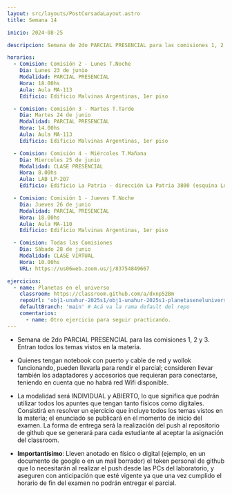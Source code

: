 ```yaml
---
layout: src/layouts/PostCursadaLayout.astro
title: Semana 14

inicio: 2024-08-25

descripcion: Semana de 2do PARCIAL PRESENCIAL para las comisiones 1, 2 y 3. Entran todos los temas vistos en la materia.

horarios:
  - Comision: Comisión 2 - Lunes T.Noche
    Dia: Lunes 23 de junio
    Modalidad: PARCIAL PRESENCIAL
    Hora: 18.00hs
    Aula: Aula MA-113
    Edificio: Edificio Malvinas Argentinas, 1er piso

  - Comision: Comisión 3 - Martes T.Tarde
    Dia: Martes 24 de junio
    Modalidad: PARCIAL PRESENCIAL
    Hora: 14.00hs
    Aula: Aula MA-113
    Edificio: Edificio Malvinas Argentinas, 1er piso

  - Comision: Comisión 4 - Miércoles T.Mañana
    Dia: Miercoles 25 de junio
    Modalidad: CLASE PRESENCIAL
    Hora: 8.00hs
    Aula: LAB LP-207
    Edificio: Edificio La Patria - dirección La Patria 3800 (esquina Los Toldos)

  - Comision: Comisión 1 - Jueves T.Noche
    Dia: Jueves 26 de junio
    Modalidad: PARCIAL PRESENCIAL
    Hora: 18.00hs
    Aula: Aula MA-110
    Edificio: Edificio Malvinas Argentinas, 1er piso

  - Comision: Todas las Comisiones
    Dia: Sábado 28 de junio
    Modalidad: CLASE VIRTUAL
    Hora: 10.00hs
    URL: https://us06web.zoom.us/j/83754849667

ejercicios:
  - name: Planetas en el universo
    classroom: https://classroom.github.com/a/dxnp52Bm
    repoUrl: 'obj1-unahur-2025s1/obj1-unahur-2025s1-planetaseneluniverso-planetasEnElUniverso' # Acá va la URL del repo sin el "https://github.com/"
    defaultBranch: 'main' # Acá va la rama default del repo
    comentarios:
      - name: Otro ejercicio para seguir practicando.
---
```


- Semana de 2do PARCIAL PRESENCIAL para las comisiones 1, 2 y 3. Entran todos los temas vistos en la materia.

- Quienes tengan notebook con puerto y cable de red y wollok funcionando, pueden llevarla para rendir el parcial; consideren llevar también los adaptadores y accesorios que requieran para conectarse, teniendo en cuenta que no habrá red Wifi disponible.

- La modalidad será INDIVIDUAL y ABIERTO, lo que significa que podrán utilizar todos los apuntes que tengan tanto físicos como digitales. Consistirá en resolver un ejercicio que incluye todos los temas vistos en la materia; el enunciado se publicará en el momento de inicio del examen. La forma de entrega será la realización del push al repositorio de github que se generará para cada estudiante al aceptar la asignación del classroom.

- **Importantísimo**: Lleven anotado en físico o digital (ejemplo, en un documento de google o en un mail borrador) el token personal de github que lo necesitarán al realizar el push desde las PCs del laboratorio, y aseguren con anticipación que esté vigente ya que una vez cumplido el horario de fin del examen no podrán entregar el parcial.
